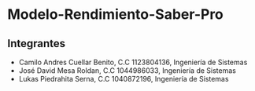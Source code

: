 # Modelo-Rendimiento-Saber-Pro
## Integrantes
-	Camilo Andres Cuellar Benito, C.C 1123804136, Ingeniería de Sistemas
-	José David Mesa Roldan, C.C 1044986033, Ingeniería de Sistemas
-	Lukas Piedrahita Serna, C.C 1040872196, Ingeniería de Sistemas

